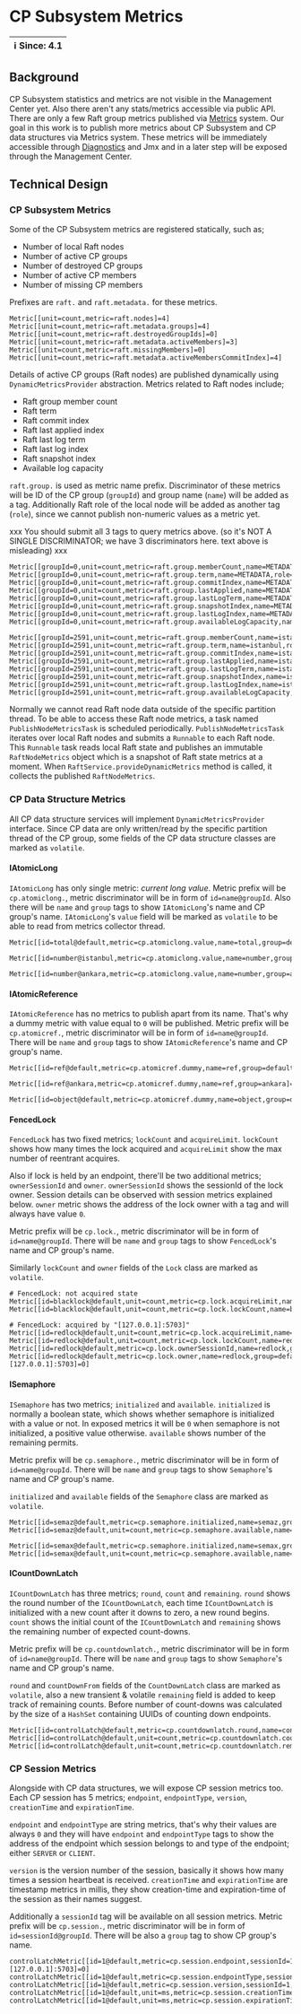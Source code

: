 # CP Subsystem Metrics

|ℹ️ Since: 4.1| 
|-------------|

## Background

CP Subsystem statistics and metrics are not visible in the Management Center yet. Also there aren't any stats/metrics 
accessible via public API. There are only a few Raft group metrics published via [Metrics](https://docs.hazelcast.org/docs/latest/manual/html-single/index.html#metrics) 
system. Our goal in this work is to publish more metrics about CP Subsystem and CP data structures via Metrics system.
These metrics will be immediately accessible through [Diagnostics](https://docs.hazelcast.org/docs/latest/manual/html-single/index.html#diagnostics) 
and Jmx and in a later step will be exposed through the Management Center.

## Technical Design

### CP Subsystem Metrics

Some of the CP Subsystem metrics are registered statically, such as;

- Number of local Raft nodes
- Number of active CP groups
- Number of destroyed CP groups
- Number of active CP members 
- Number of missing CP members

Prefixes are `raft.` and `raft.metadata.` for these metrics.

```                          
Metric[[unit=count,metric=raft.nodes]=4]        
Metric[[unit=count,metric=raft.metadata.groups]=4]          
Metric[[unit=count,metric=raft.destroyedGroupIds]=0]      
Metric[[unit=count,metric=raft.metadata.activeMembers]=3]
Metric[[unit=count,metric=raft.missingMembers]=0]
Metric[[unit=count,metric=raft.metadata.activeMembersCommitIndex]=4]
```

Details of active CP groups (Raft nodes) are published dynamically using `DynamicMetricsProvider` abstraction. Metrics 
related to Raft nodes include;

- Raft group member count
- Raft term
- Raft commit index 
- Raft last applied index
- Raft last log term
- Raft last log index
- Raft snapshot index
- Available log capacity

`raft.group.` is used as metric name prefix. Discriminator of these metrics will be ID of the CP group (`groupId`) 
and group name (`name`) will be added as a tag. Additionally Raft role of the local node will be added as another tag (`role`), 
since we cannot publish non-numeric values as a metric yet. 

xxx You should submit all 3 tags to query metrics above. (so it's NOT A SINGLE DISCRIMINATOR; we have 3 discriminators here. text above is misleading) xxx 

```
Metric[[groupId=0,unit=count,metric=raft.group.memberCount,name=METADATA,role=FOLLOWER]=3]
Metric[[groupId=0,unit=count,metric=raft.group.term,name=METADATA,role=FOLLOWER]=1]
Metric[[groupId=0,unit=count,metric=raft.group.commitIndex,name=METADATA,role=FOLLOWER]=7]
Metric[[groupId=0,unit=count,metric=raft.group.lastApplied,name=METADATA,role=FOLLOWER]=7]
Metric[[groupId=0,unit=count,metric=raft.group.lastLogTerm,name=METADATA,role=FOLLOWER]=1]
Metric[[groupId=0,unit=count,metric=raft.group.snapshotIndex,name=METADATA,role=FOLLOWER]=0]
Metric[[groupId=0,unit=count,metric=raft.group.lastLogIndex,name=METADATA,role=FOLLOWER]=7]
Metric[[groupId=0,unit=count,metric=raft.group.availableLogCapacity,name=METADATA,role=FOLLOWER]=11093]
```    

```
Metric[[groupId=2591,unit=count,metric=raft.group.memberCount,name=istanbul,role=LEADER]=3]
Metric[[groupId=2591,unit=count,metric=raft.group.term,name=istanbul,role=LEADER]=1]
Metric[[groupId=2591,unit=count,metric=raft.group.commitIndex,name=istanbul,role=LEADER]=2]
Metric[[groupId=2591,unit=count,metric=raft.group.lastApplied,name=istanbul,role=LEADER]=2]
Metric[[groupId=2591,unit=count,metric=raft.group.lastLogTerm,name=istanbul,role=LEADER]=1]
Metric[[groupId=2591,unit=count,metric=raft.group.snapshotIndex,name=istanbul,role=LEADER]=0]
Metric[[groupId=2591,unit=count,metric=raft.group.lastLogIndex,name=istanbul,role=LEADER]=2]
Metric[[groupId=2591,unit=count,metric=raft.group.availableLogCapacity,name=istanbul,role=LEADER]=11098]
```

Normally we cannot read Raft node data outside of the specific partition thread. To be able to access these Raft node 
metrics, a task named `PublishNodeMetricsTask` is scheduled periodically. `PublishNodeMetricsTask` iterates over local
Raft nodes and submits a `Runnable` to each Raft node. This `Runnable` task reads local Raft state and publishes 
an immutable `RaftNodeMetrics` object which is a snapshot of Raft state metrics at a moment. 
When `RaftService.provideDynamicMetrics` method is called, it collects the published `RaftNodeMetrics`.  

### CP Data Structure Metrics

All CP data structure services will implement `DynamicMetricsProvider` interface. Since CP data are only written/read by
the specific partition thread of the CP group, some fields of the CP data structure classes are marked as `volatile`.


#### IAtomicLong

`IAtomicLong` has only single metric: _current long value_. Metric prefix will be `cp.atomiclong.`, metric discriminator
will be in form of `id=name@groupId`. Also there will be `name` and `group` tags to show `IAtomicLong`'s name 
and CP group's name. `IAtomicLong`'s `value` field will be marked as `volatile` to be able to read from metrics collector 
thread.   

```
Metric[[id=total@default,metric=cp.atomiclong.value,name=total,group=default]=123]

Metric[[id=number@istanbul,metric=cp.atomiclong.value,name=number,group=istanbul]=34]

Metric[[id=number@ankara,metric=cp.atomiclong.value,name=number,group=ankara]=6]
```

#### IAtomicReference

`IAtomicReference` has no metrics to publish apart from its name. That's why a dummy metric with value equal to `0` will 
be published. Metric prefix will be `cp.atomicref.`, metric discriminator will be in form of `id=name@groupId`. 
There will be `name` and `group` tags to show `IAtomicReference`'s name and CP group's name. 

```
Metric[[id=ref@default,metric=cp.atomicref.dummy,name=ref,group=default]=0]

Metric[[id=ref@ankara,metric=cp.atomicref.dummy,name=ref,group=ankara]=0]

Metric[[id=object@default,metric=cp.atomicref.dummy,name=object,group=default]=0]
``` 

#### FencedLock

`FencedLock` has two fixed metrics; `lockCount` and `acquireLimit`. `lockCount` shows how many times the lock acquired 
and `acquireLimit` show the max number of reentrant acquires. 

Also if lock is held by an endpoint, there'll be two additional metrics; `ownerSessionId` and `owner`. `ownerSessionId` 
shows the sessionId of the lock owner. Session details can be observed with session metrics explained below. `owner` 
metric shows the address of the lock owner with a tag and will always have value `0`.   

Metric prefix will be `cp.lock.`, metric discriminator will be in form of `id=name@groupId`. 
There will be `name` and `group` tags to show `FencedLock`'s name and CP group's name.

Similarly `lockCount` and `owner` fields of the `Lock` class are marked as `volatile`. 

```                                                                                   
# FencedLock: not acquired state 
Metric[[id=blacklock@default,unit=count,metric=cp.lock.acquireLimit,name=blacklock,group=default]=2147483647]
Metric[[id=blacklock@default,unit=count,metric=cp.lock.lockCount,name=blacklock,group=default]=0]
                                
# FencedLock: acquired by "[127.0.0.1]:5703]"
Metric[[id=redlock@default,unit=count,metric=cp.lock.acquireLimit,name=redlock,group=default]=2147483647]
Metric[[id=redlock@default,unit=count,metric=cp.lock.lockCount,name=redlock,group=default]=2]
Metric[[id=redlock@default,metric=cp.lock.ownerSessionId,name=redlock,group=default]=1]
Metric[[id=redlock@default,metric=cp.lock.owner,name=redlock,group=default,owner=[127.0.0.1]:5703]=0]
```

#### ISemaphore

`ISemaphore` has two metrics; `initialized` and `available`. `initialized` is normally a boolean state, which shows
whether semaphore is initialized with a value or not. In exposed metrics it will be `0` when semaphore is not initialized,
a positive value otherwise. `available` shows number of the remaining permits. 

Metric prefix will be `cp.semaphore.`, metric discriminator will be in form of `id=name@groupId`. 
There will be `name` and `group` tags to show `Semaphore`'s name and CP group's name.

`initialized` and `available` fields of the `Semaphore` class are marked as `volatile`.

```
Metric[[id=semaz@default,metric=cp.semaphore.initialized,name=semaz,group=default]=0]
Metric[[id=semaz@default,unit=count,metric=cp.semaphore.available,name=semaz,group=default]=0] 

Metric[[id=semax@default,metric=cp.semaphore.initialized,name=semax,group=default]=1]
Metric[[id=semax@default,unit=count,metric=cp.semaphore.available,name=semax,group=default]=89]
```                         


#### ICountDownLatch

`ICountDownLatch` has three metrics; `round`, `count` and `remaining`. `round` shows the round number of the `ICountDownLatch`,
each time `ICountDownLatch` is initialized with a new count after it downs to zero, a new round begins. 
`count` shows the initial count of the `ICountDownLatch` and `remaining` shows the remaining number of expected count-downs. 

Metric prefix will be `cp.countdownlatch.`, metric discriminator will be in form of `id=name@groupId`. 
There will be `name` and `group` tags to show `Semaphore`'s name and CP group's name.

`round` and `countDownFrom` fields of the `CountDownLatch` class are marked as `volatile`, also a new transient & volatile
`remaining` field is added to keep track of remaining counts. Before number of count-downs was calculated by the size
of a `HashSet` containing UUIDs of counting down endpoints. 

```
Metric[[id=controlLatch@default,metric=cp.countdownlatch.round,name=controlLatch,group=default]=1]
Metric[[id=controlLatch@default,unit=count,metric=cp.countdownlatch.count,name=controlLatch,group=default]=13]
Metric[[id=controlLatch@default,unit=count,metric=cp.countdownlatch.remaining,name=controlLatch,group=default]=11]
```

### CP Session Metrics

Alongside with CP data structures, we will expose CP session metrics too. Each CP session has 5 metrics; `endpoint`,
`endpointType`, `version`, `creationTime` and `expirationTime`. 

`endpoint` and `endpointType` are string metrics, that's why their values are always `0` and they will have `endpoint` 
and `endpointType` tags to show the address of the endpoint which session belongs to and type of the endpoint; either 
`SERVER` or `CLIENT`. 

`version` is the version number of the session, basically it shows how many times a session heartbeat is received. 
`creationTime` and `expirationTime` are timestamp metrics in millis, they show creation-time and expiration-time of
the session as their names suggest.

Additionally a `sessionId` tag will be available on all session metrics. Metric prefix will be `cp.session.`, metric 
discriminator will be in form of `id=sessionId@groupId`. There will be also a `group` tag to show CP group's name.   

```
controlLatchMetric[[id=1@default,metric=cp.session.endpoint,sessionId=1,group=default,endpoint=[127.0.0.1]:5703]=0]
controlLatchMetric[[id=1@default,metric=cp.session.endpointType,sessionId=1,group=default,endpointType=SERVER]=0]
controlLatchMetric[[id=1@default,metric=cp.session.version,sessionId=1,group=default]=11]
controlLatchMetric[[id=1@default,unit=ms,metric=cp.session.creationTime,sessionId=1,group=default]=1597399003264]
controlLatchMetric[[id=1@default,unit=ms,metric=cp.session.expirationTime,sessionId=1,group=default]=1597399328271]
```

